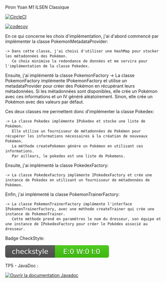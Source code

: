 Piron Yoan M1 ILSEN Classique

[![CircleCI](https://dl.circleci.com/status-badge/img/gh/yoanpiron84/ceri-m1-techniques-de-test/tree/master.svg?style=svg)](https://dl.circleci.com/status-badge/redirect/gh/yoanpiron84/ceri-m1-techniques-de-test/tree/master)

[![codecov](https://codecov.io/gh/yoanpiron84/ceri-m1-techniques-de-test/graph/badge.svg?token=NH78G9RX04)](https://codecov.io/gh/yoanpiron84/ceri-m1-techniques-de-test)

En ce qui concerne les choix d'implémentation, j'ai d'abord commencé par implémenter la classe PokemonMetadataProvider:

	-> Dans cette classe, j'ai choisi d'utiliser une HashMap pour stocker les métadonnées des Pokémon.
	   Ce choix minimise la redondance de données et me servira pour l'implémentation de la classe Pokedex.


Ensuite, j'ai implémenté la classe PokemonFactory
	-> La classe PokemonFactory implémente IPokemonFactory et utilise un metadataProvider pour créer des Pokémon
	   en récupérant leurs métadonnées. 
	   Si les métadonnées sont disponibles, elle crée un Pokémon avec ces informations et un IV généré aléatoirement. 
	   Sinon, elle crée un Pokémon avec des valeurs par défaut.
	   
	   
Ces deux classes me permettent donc d'implémenter la classe Pokedex:

	-> La classe Pokedex implémente IPokedex et stocke une liste de Pokémon.
	   Elle utilise un fournisseur de métadonnées de Pokémon pour récupérer les informations nécessaires à la création de nouveaux Pokémon.
	   La méthode createPokemon génère un Pokémon en utilisant ces informations.
	   Par ailleurs, le pokedex est une liste de Pokemons.
	   
	   
Ensuite, j'ai implémenté la classe PokedexFactory:

	-> La classe PokedexFactory implémente IPokedexFactory et crée une instance de Pokedex en utilisant un fournisseur de métadonnées de Pokémon.
	
	
Enfin, j'ai implémenté la classe PokemonTrainerFactory:

	-> La classe PokemonTrainerFactory implémente l'interface IPokemonTrainerFactory, avec une méthode createTrainer qui crée une instance de PokemonTrainer.
	   Cette méthode prend en paramètres le nom du dresseur, son équipe et une instance de IPokedexFactory pour créer le Pokédex associé au dresseur.
	   
	
Badge CheckStyle:

[![Checkstyle](target/site/badges/checkstyle-result.svg)](https://yoanpiron84.github.io/ceri-m1-techniques-de-test/target/site/checkstyle.html)



TP5 - JavaDoc :

[![Ouvrir la documentation Javadoc](https://img.shields.io/badge/javadoc%20(click%20for%20details)%20-3.3.0-green)](https://yoanpiron84.github.io/ceri-m1-techniques-de-test/target/site/apidocs/fr/univavignon/pokedex/api/package-summary.html)
